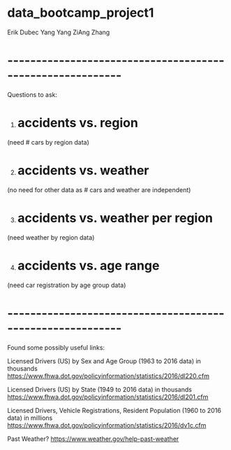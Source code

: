 # data_bootcamp_project1

Erik Dubec
Yang Yang
ZiAng Zhang

# ----------------------------------------------------------
Questions to ask:
1) # accidents vs. region
(need # cars by region data)

2) # accidents vs. weather
(no need for other data as # cars and weather are independent)

3) # accidents vs. weather per region
(need weather by region data)

4) # accidents vs. age range
(need car registration by age group data)

# ----------------------------------------------------------

Found some possibly useful links:

Licensed Drivers (US) by Sex and Age Group (1963 to 2016 data) in thousands
https://www.fhwa.dot.gov/policyinformation/statistics/2016/dl220.cfm

Licensed Drivers (US) by State (1949 to 2016 data) in thousands
https://www.fhwa.dot.gov/policyinformation/statistics/2016/dl201.cfm

Licensed Drivers, Vehicle Registrations, Resident Population (1960 to 2016 data) in millions
https://www.fhwa.dot.gov/policyinformation/statistics/2016/dv1c.cfm

Past Weather?
https://www.weather.gov/help-past-weather
